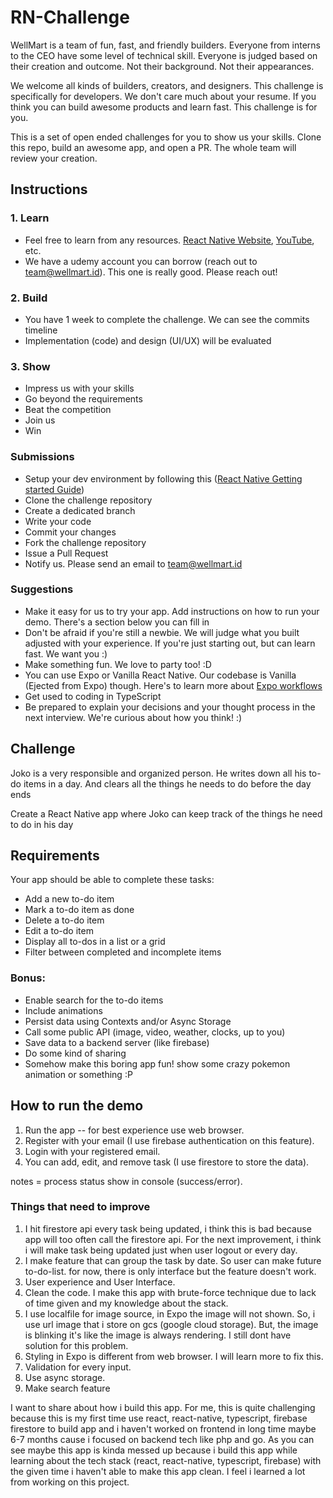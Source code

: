 # RN-Challenge
WellMart is a team of fun, fast, and friendly builders. Everyone from interns to the CEO have some level of technical skill. Everyone is judged based on their creation and outcome. Not their background. Not their appearances.

We welcome all kinds of builders, creators, and designers. This challenge is specifically for developers. We don't care much about your resume. If you think you can build awesome products and learn fast. This challenge is for you.

This is a set of open ended challenges for you to show us your skills. Clone this repo, build an awesome app, and open a PR. The whole team will review your creation.

## Instructions
### 1. Learn
- Feel free to learn from any resources. [React Native Website](https://reactnative.dev), [YouTube](https://www.youtube.com/results?search_query=react+native+tutorial), etc. 
- We have a udemy account you can borrow (reach out to team@wellmart.id). This one is really good. Please reach out!

### 2. Build
- You have 1 week to complete the challenge. We can see the commits timeline
- Implementation (code) and design (UI/UX) will be evaluated

### 3. Show
- Impress us with your skills
- Go beyond the requirements
- Beat the competition
- Join us
- Win

### Submissions
- Setup your dev environment by following this ([React Native Getting started Guide](https://reactnative.dev/docs/getting-started))
- Clone the challenge repository
- Create a dedicated branch
- Write your code
- Commit your changes
- Fork the challenge repository
- Issue a Pull Request
- Notify us. Please send an email to team@wellmart.id

### Suggestions
- Make it easy for us to try your app. Add instructions on how to run your demo. There's a section below you can fill in
- Don't be afraid if you're still a newbie. We will judge what you built adjusted with your experience. If you're just starting out, but can learn fast. We want you :)
- Make something fun. We love to party too! :D
- You can use Expo or Vanilla React Native. Our codebase is Vanilla (Ejected from Expo) though. Here's to learn more about [Expo workflows](https://docs.expo.io/introduction/managed-vs-bare/)
- Get used to coding in TypeScript
- Be prepared to explain your decisions and your thought process in the next interview. We're curious about how you think! :)

## Challenge
Joko is a very responsible and organized person. He writes down all his to-do items in a day. And clears all the things he needs to do before the day ends

Create a React Native app where Joko can keep track of the things he need to do in his day

## Requirements
Your app should be able to complete these tasks:
- Add a new to-do item
- Mark a to-do item as done
- Delete a to-do item
- Edit a to-do item
- Display all to-dos in a list or a grid
- Filter between completed and incomplete items

### Bonus:
- Enable search for the to-do items
- Include animations
- Persist data using Contexts and/or Async Storage
- Call some public API (image, video, weather, clocks, up to you)
- Save data to a backend server (like firebase)
- Do some kind of sharing
- Somehow make this boring app fun! show some crazy pokemon animation or something :P

## How to run the demo
1. Run the app -- for best experience use web browser.
2. Register with your email (I use firebase authentication on this feature).
3. Login with your registered email.
4. You can add, edit, and remove task (I use firestore to store the data).

notes = process status show in console (success/error).

### Things that need to improve
1. I hit firestore api every task being updated, i think this is bad because app will too often call the firestore api. For the next improvement, i think i will make task being updated just when user logout or every day.
2. I make feature that can group the task by date. So user can make future to-do-list. for now, there is only interface but the feature doesn't work.
3. User experience and User Interface.
4. Clean the code. I make this app with brute-force technique due to lack of time given and my knowledge about the stack.
5. I use localfile for image source, in Expo the image will not shown. So, i use url image that i store on gcs (google cloud storage). But, the image is blinking it's like the image is always rendering. I still dont have solution for this problem.
6. Styling in Expo is different from web browser. I will learn more to fix this.
7. Validation for every input.
8. Use async storage.
9. Make search feature

I want to share about how i build this app. For me, this is quite challenging because this is my first time use react, react-native, typescript, firebase firestore to build app and i haven't worked on frontend in long time maybe 6-7 months cause i focused on backend tech like php and go. As you can see maybe this app is kinda messed up because i build this app while learning about the tech stack (react, react-native, typescript, firebase) with the given time i haven't able to make this app clean. I feel i learned a lot from working on this project.



